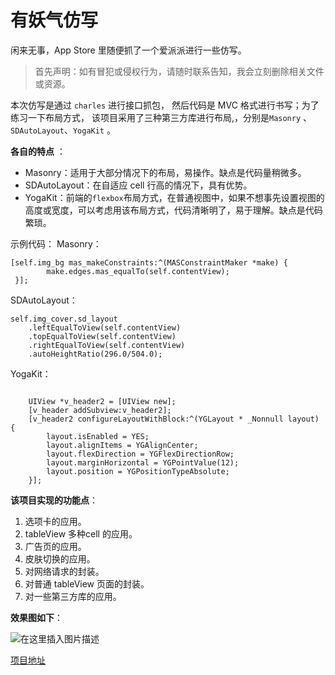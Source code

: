 # 有妖气仿写

闲来无事，App Store 里随便抓了一个爱派派进行一些仿写。 

> 首先声明：如有冒犯或侵权行为，请随时联系告知，我会立刻删除相关文件或资源。

本次仿写是通过 `charles` 进行接口抓包， 然后代码是 MVC 格式进行书写；为了练习一下布局方式， 该项目采用了三种第三方库进行布局,，分别是`Masonry` 、`SDAutoLayout`、`YogaKit` 。 

**各自的特点** ：

 - Masonry：适用于大部分情况下的布局，易操作。缺点是代码量稍微多。
 - SDAutoLayout：在自适应 cell 行高的情况下，具有优势。
 - YogaKit：前端的`flexbox`布局方式，在普通视图中，如果不想事先设置视图的高度或宽度，可以考虑用该布局方式，代码清晰明了，易于理解。缺点是代码繁琐。

示例代码：
Masonry：

```
[self.img_bg mas_makeConstraints:^(MASConstraintMaker *make) {
        make.edges.mas_equalTo(self.contentView);
 }];
```

SDAutoLayout：

```
self.img_cover.sd_layout
    .leftEqualToView(self.contentView)
    .topEqualToView(self.contentView)
    .rightEqualToView(self.contentView)
    .autoHeightRatio(296.0/504.0);
```

YogaKit：

```

    UIView *v_header2 = [UIView new];
    [v_header addSubview:v_header2];
    [v_header2 configureLayoutWithBlock:^(YGLayout * _Nonnull layout) {
        layout.isEnabled = YES;
        layout.alignItems = YGAlignCenter;
        layout.flexDirection = YGFlexDirectionRow;
        layout.marginHorizontal = YGPointValue(12);
        layout.position = YGPositionTypeAbsolute;
    }];
```

**该项目实现的功能点**：

 1. 选项卡的应用。
 2. tableView 多种cell 的应用。
 3. 广告页的应用。
 4. 皮肤切换的应用。
 5. 对网络请求的封装。
 6. 对普通 tableView 页面的封装。
 7. 对一些第三方库的应用。

**效果图如下**：

![在这里插入图片描述](https://img-blog.csdnimg.cn/20181220143340823.gif)

[项目地址](https://github.com/ZJQian/YouYaoQi)



